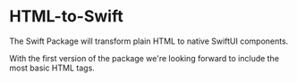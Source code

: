 # HTML-to-Swift

The Swift Package will transform plain HTML to native SwiftUI components.

With the first version of the package we're looking forward to include the most basic HTML tags.
